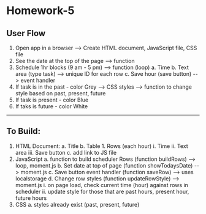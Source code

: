 # Homework-5

User Flow
-----------------------------------
1. Open app in a browser --> Create HTML document, JavaScript file, CSS file
2. See the date at the top of the page --> function
3. Schedule 1hr blocks (9 am - 5 pm) --> function (loop)
    a. Time
    b. Text area (type task) --> unique ID for each row
    c. Save hour (save button) --> event handler
4. If task is in the past - color Grey --> CSS styles --> function to change style based on past, present, future
5. If task is present - color Blue      
6. If taks is future - color White      
************************************************************************
To Build:
----------
1. HTML Document:
    a. Title
    b. Table
        1. Rows (each hour)
            i. Time
            ii. Text area
            iii. Save button
    c. add link to JS file
2. JavaScript
    a. function to build scheduler Rows (function buildRows) --> loop, moment.js
    b. Set date at top of page (function showTodaysDate) --> moment.js
    c. Save button event handler (function saveRow) --> uses localstorage
    d. Change row styles (function updateRowStyle) --> moment.js
        i. on page load, check current time (hour) against rows in scheduler
        ii. update style for those that are past hours, present hour, future hours
3. CSS 
    a. styles already exist (past, present, future)